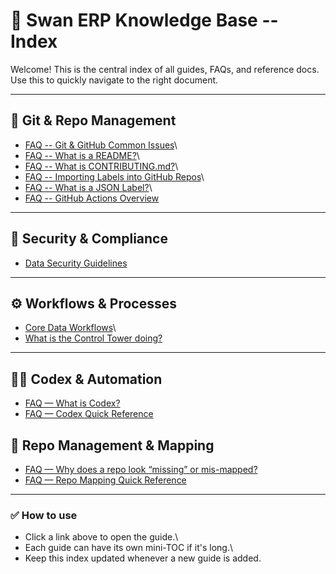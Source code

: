 # 📑 Swan ERP Knowledge Base -- Index

Welcome! This is the central index of all guides, FAQs, and reference
docs. Use this to quickly navigate to the right document.

------------------------------------------------------------------------

## 🔧 Git & Repo Management

-   [FAQ -- Git & GitHub Common Issues](git_actions.md/)\
-   [FAQ -- What is a README?](what_is_a_readme.md)\
-   [FAQ -- What is CONTRIBUTING.md?](what_is_contributing.md)\
-   [FAQ -- Importing Labels into GitHub Repos](labels_import_instructions.md)\
-   [FAQ -- What is a JSON Label?](what_is_json_label.md)\
-   [FAQ -- GitHub Actions Overview](git_actions.md)

------------------------------------------------------------------------

## 🔐 Security & Compliance

-   [Data Security Guidelines](data_security.md)

------------------------------------------------------------------------

## ⚙️ Workflows & Processes

-   [Core Data Workflows](data_workflows.md)\
-   [What is the Control Tower doing?](what_is_the_ct_doing.md)

------------------------------------------------------------------------

## 🧑‍💻 Codex & Automation

- [FAQ — What is Codex?](faq_codex.md)
- [FAQ — Codex Quick Reference](faq_codex_quickref.md)

## 🧭 Repo Management & Mapping

- [FAQ — Why does a repo look “missing” or mis-mapped?](faq_repo_mapping.md)
- [FAQ — Repo Mapping Quick Reference](faq_repo_mapping_quickref.md)

------------------------------------------------------------------------

### ✅ How to use

-   Click a link above to open the guide.\
-   Each guide can have its own mini-TOC if it's long.\
-   Keep this index updated whenever a new guide is added.
